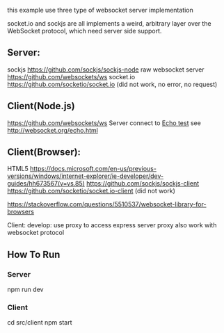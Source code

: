 this example use three type of websocket server implementation

socket.io and sockjs are all implements a weird, arbitrary layer over the WebSocket protocol, which need server side support.



## Server:
sockjs https://github.com/sockjs/sockjs-node
raw websocket server https://github.com/websockets/ws
socket.io https://github.com/socketio/socket.io (did not work, no error, no request)

## Client(Node.js)
https://github.com/websockets/ws
Server connect to [Echo test](ws://echo.websocket.org) see http://websocket.org/echo.html

## Client(Browser):
HTML5 https://docs.microsoft.com/en-us/previous-versions/windows/internet-explorer/ie-developer/dev-guides/hh673567(v=vs.85)
https://github.com/sockjs/sockjs-client
https://github.com/socketio/socket.io-client (did not work)




https://stackoverflow.com/questions/5510537/websocket-library-for-browsers



Client:
develop:
use proxy to access express server
proxy also work with websocket protocol

## How To Run
### Server
npm run dev

### Client
cd src/client
npm start

